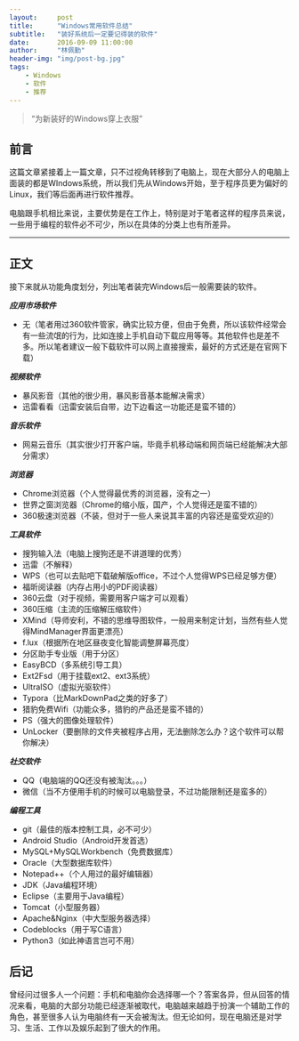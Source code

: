 ```yaml
---
layout:     post
title:      "Windows常用软件总结"
subtitle:   "装好系统后一定要记得装的软件"
date:       2016-09-09 11:00:00
author:     "林佩勤"
header-img: "img/post-bg.jpg"
tags:
    - Windows
    - 软件
    - 推荐
---
```


> “为新装好的Windows穿上衣服”


## 前言

这篇文章紧接着上一篇文章，只不过视角转移到了电脑上，现在大部分人的电脑上面装的都是WIndows系统，所以我们先从Windows开始，至于程序员更为偏好的Linux，我们等后面再进行软件推荐。

电脑跟手机相比来说，主要优势是在工作上，特别是对于笔者这样的程序员来说，一些用于编程的软件必不可少，所以在具体的分类上也有所差异。

---

## 正文

接下来就从功能角度划分，列出笔者装完Windows后一般需要装的软件。

***应用市场软件***

- 无（笔者用过360软件管家，确实比较方便，但由于免费，所以该软件经常会有一些流氓的行为，比如连接上手机自动下载应用等等。其他软件也是差不多。所以笔者建议一般下载软件可以网上直接搜索，最好的方式还是在官网下载）

***视频软件***

- 暴风影音（其他的很少用，暴风影音基本能解决需求）
- 迅雷看看（迅雷安装后自带，边下边看这一功能还是蛮不错的）

***音乐软件***

- 网易云音乐（其实很少打开客户端，毕竟手机移动端和网页端已经能解决大部分需求）

***浏览器***

- Chrome浏览器（个人觉得最优秀的浏览器，没有之一）
- 世界之窗浏览器（Chrome的缩小版，国产，个人觉得还是蛮不错的）
- 360极速浏览器（不装，但对于一些人来说其丰富的内容还是蛮受欢迎的）

***工具软件***

- 搜狗输入法（电脑上搜狗还是不讲道理的优秀）
- 迅雷（不解释）
- WPS（也可以去贴吧下载破解版office，不过个人觉得WPS已经足够方便）
- 福昕阅读器（内存占用小的PDF阅读器）
- 360云盘（对于视频，需要用客户端才可以观看）
- 360压缩（主流的压缩解压缩软件）
- XMind（导师安利，不错的思维导图软件，一般用来制定计划，当然有些人觉得MindManager界面更漂亮）
- f.lux（根据所在地区昼夜变化智能调整屏幕亮度）
- 分区助手专业版（用于分区）
- EasyBCD（多系统引导工具）
- Ext2Fsd（用于挂载ext2、ext3系统）
- UltraISO（虚拟光驱软件）
- Typora（比MarkDownPad之类的好多了）
- 猎豹免费Wifi（功能众多，猎豹的产品还是蛮不错的）
- PS（强大的图像处理软件）
- UnLocker（要删除的文件夹被程序占用，无法删除怎么办？这个软件可以帮你解决）

***社交软件***

- QQ（电脑端的QQ还没有被淘汰。。。）
- 微信（当不方便用手机的时候可以电脑登录，不过功能限制还是蛮多的）

***编程工具***

- git（最佳的版本控制工具，必不可少）
- Android Studio（Android开发首选）
- MySQL+MySQLWorkbench（免费数据库）
- Oracle（大型数据库软件）
- Notepad++（个人用过的最好编辑器）
- JDK（Java编程环境）
- Eclipse（主要用于Java编程）
- Tomcat（小型服务器）
- Apache&Nginx（中大型服务器选择）
- Codeblocks（用于写C语言）
- Python3（如此神语言岂可不用）

## 后记

曾经问过很多人一个问题：手机和电脑你会选择哪一个？答案各异，但从回答的情况来看，电脑的大部分功能已经逐渐被取代，电脑越来越趋于扮演一个辅助工作的角色，甚至很多人认为电脑终有一天会被淘汰。但无论如何，现在电脑还是对学习、生活、工作以及娱乐起到了很大的作用。
